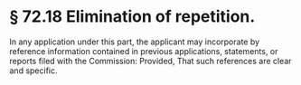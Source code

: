 # § 72.18   Elimination of repetition.

In any application under this part, the applicant may incorporate by reference information contained in previous applications, statements, or reports filed with the Commission: Provided, That such references are clear and specific. 




